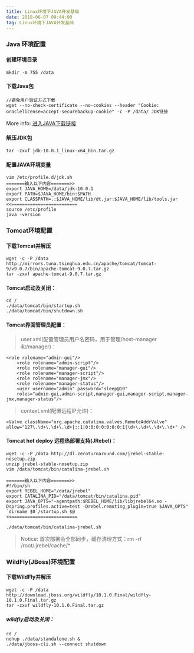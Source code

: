 ```yaml
---
title: Linux环境下JAVA开发基础
date: 2018-06-07 09:44:00
tag: Linux环境下JAVA开发基础
---
```

### Java 环境配置

#### 创建环境目录

    mkdir -m 755 /data
    
#### 下载Java包

    //避免用户验证方式下载
    wget --no-check-certificate --no-cookies --header "Cookie: oraclelicense=accept-securebackup-cookie" -c -P /data/ JDK链接 
    
   More info: [进入JAVA下载链接](http://www.oracle.com/technetwork/java/javase/downloads/index.html)

#### 解压JDK包

    tar -zxvf jdk-10.0.1_linux-x64_bin.tar.gz
    
#### 配置JAVA环境变量

    vim /etc/profile.d/jdk.sh
    =======输入以下内容=======>>
    export JAVA_HOME=/data/jdk-10.0.1
    export PATH=$JAVA_HOME/bin:$PATH
    export CLASSPATH=.:$JAVA_HOME/lib/dt.jar:$JAVA_HOME/lib/tools.jar
    <<=========================
    source /etc/profile
    java -version

### Tomcat环境配置
    
#### 下载Tomcat并解压

    wget -c -P /data http://mirrors.tuna.tsinghua.edu.cn/apache/tomcat/tomcat-9/v9.0.7/bin/apache-tomcat-9.0.7.tar.gz
    tar -zxvf apache-tomcat-9.0.7.tar.gz

#### Tomcat启动及关闭：

    cd /
    ./data/tomcat/bin/startup.sh
    ./data/tomcat/bin/shutdown.sh
    
#### Tomcat界面管理员配置：

>user.xml(配置管理员用户名密码，用于管理/host-manager和/manager)：

    <role rolename="admin-gui"/>
        <role rolename="admin-script"/>
        <role rolename="manager-gui"/>
        <role rolename="manager-script"/>
        <role rolename="manager-jmx"/>
        <role rolename="manager-status"/>
        <user username="admin" password="sleep@10" 
        roles="admin-gui,admin-script,manager-gui,manager-script,manager-jmx,manager-status"/>
        
>context.xml(配置远程IP允许)：

    <Valve className="org.apache.catalina.valves.RemoteAddrValve"  
    allow="127\.\d+\.\d+\.\d+|::1|0:0:0:0:0:0:0:1|\d+\.\d+\.\d+\.\d+" />  

#### Tomcat hot deploy 远程热部署支持(JRebel)：

    wget -c -P /data http://dl.zeroturnaround.com/jrebel-stable-nosetup.zip
    unzip jrebel-stable-nosetup.zip
    vim /data/tomcat/bin/catalina-jrebel.sh
    
    =======输入以下内容=======>>
    #!/bin/sh
    export REBEL_HOME="/data/jrebel"
    export CATALINA_PID="/data/tomcat/bin/catalina.pid"
    export JAVA_OPTS="-agentpath:$REBEL_HOME/lib/libjrebel64.so -Dspring.profiles.active=test -Drebel.remoting_plugin=true $JAVA_OPTS"
    `dirname $0`/startup.sh $@
    <<=========================
    
    ./data/tomcat/bin/catalina-jrebel.sh
    
>Notice: 首次部署会全部同步，缓存清理方式：rm -rf /root/.jrebel/cache/*

### WildFly(JBoss)环境配置

#### 下载WildFly并解压

    wget -c -P /data http://download.jboss.org/wildfly/10.1.0.Final/wildfly-10.1.0.Final.tar.gz
    tar -zxvf wildfly-10.1.0.Final.tar.gz

##### wildfly启动及关闭：

    cd /
    nohup ./data/standalone.sh &
    ./data/jboss-cli.sh --connect shutdown
